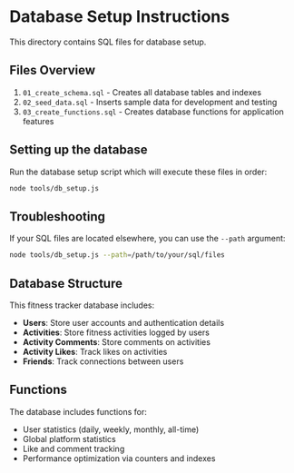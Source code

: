 # Database Setup Instructions

This directory contains SQL files for database setup.

## Files Overview

1. `01_create_schema.sql` - Creates all database tables and indexes
2. `02_seed_data.sql` - Inserts sample data for development and testing
3. `03_create_functions.sql` - Creates database functions for application features

## Setting up the database

Run the database setup script which will execute these files in order:

```bash
node tools/db_setup.js
```

## Troubleshooting

If your SQL files are located elsewhere, you can use the `--path` argument:

```bash
node tools/db_setup.js --path=/path/to/your/sql/files
```

## Database Structure

This fitness tracker database includes:

- **Users**: Store user accounts and authentication details
- **Activities**: Store fitness activities logged by users
- **Activity Comments**: Store comments on activities
- **Activity Likes**: Track likes on activities
- **Friends**: Track connections between users

## Functions

The database includes functions for:
- User statistics (daily, weekly, monthly, all-time)
- Global platform statistics
- Like and comment tracking
- Performance optimization via counters and indexes
